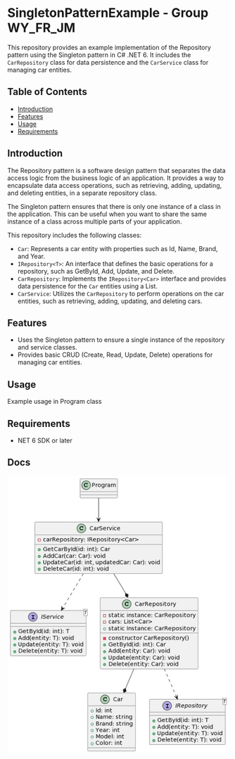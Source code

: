 # SingletonPatternExample - Group WY_FR_JM

This repository provides an example implementation of the Repository pattern using the Singleton pattern in C# .NET 6. It includes the `CarRepository` class for data persistence and the `CarService` class for managing car entities.

## Table of Contents

- [Introduction](#introduction)
- [Features](#features)
- [Usage](#usage)
- [Requirements](#requirements)

## Introduction

The Repository pattern is a software design pattern that separates the data access logic from the business logic of an application. It provides a way to encapsulate data access operations, such as retrieving, adding, updating, and deleting entities, in a separate repository class.

The Singleton pattern ensures that there is only one instance of a class in the application. This can be useful when you want to share the same instance of a class across multiple parts of your application.

This repository includes the following classes:

- `Car`: Represents a car entity with properties such as Id, Name, Brand, and Year.
- `IRepository<T>`: An interface that defines the basic operations for a repository, such as GetById, Add, Update, and Delete.
- `CarRepository`: Implements the `IRepository<Car>` interface and provides data persistence for the `Car` entities using a List.
- `CarService`: Utilizes the `CarRepository` to perform operations on the car entities, such as retrieving, adding, updating, and deleting cars.

## Features

- Uses the Singleton pattern to ensure a single instance of the repository and service classes.
- Provides basic CRUD (Create, Read, Update, Delete) operations for managing car entities.

## Usage

Example usage in Program class

## Requirements

- NET 6 SDK or later

## Docs

![Classes Diagram](ClassDiagram.jpeg)

